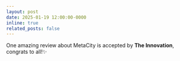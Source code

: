 ```yaml
---
layout: post
date: 2025-01-19 12:00:00-0000
inline: true
related_posts: false
---
```


One amazing review about MetaCity is accepted by <b>The Innovation</b>, congrats to all!:sparkles:

